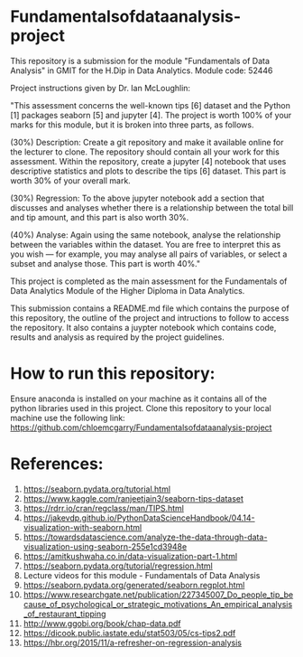 # Fundamentalsofdataanalysis-project

This repository is a submission for the module "Fundamentals of Data Analysis" in GMIT for the H.Dip in Data Analytics.
Module code: 52446



Project instructions given by Dr. Ian McLoughlin:

"This assessment concerns the well-known tips [6] dataset and the Python [1] packages seaborn [5] and jupyter [4]. The project is worth 100% of your marks for this module, but it is broken into three parts, as follows. 


(30%) Description: Create a git repository and make it available online for the lecturer to clone. The repository should contain all your work for this assessment. Within the repository, create a jupyter [4] notebook that uses descriptive statistics and plots to describe the tips [6] dataset. This part is worth 30% of your overall mark. 


(30%) Regression: To the above jupyter notebook add a section that discusses and analyses whether there is a relationship between the total bill and tip amount, and this part is also worth 30%.


(40%) Analyse: Again using the same notebook, analyse the relationship between the variables within the dataset. You are free to interpret this as you wish — for example, you may analyse all pairs of variables, or select a subset and analyse those. This part is worth 40%."



This project is completed as the main assessment for the Fundamentals of Data Analytics Module of the Higher Diploma in Data Analytics.


This submission contains a README.md file which contains the purpose of this repository, the outline of the project and intructions to follow to access the repository. It also contains a juypter notebook which contains code, results and analysis as required by the project guidelines.


# How to run this repository:
Ensure anaconda is installed on your machine as it contains all of the python libraries used in this project.
Clone this repository to your local machine use the following link: https://github.com/chloemcgarry/Fundamentalsofdataanalysis-project

# References:

1. https://seaborn.pydata.org/tutorial.html
2. https://www.kaggle.com/ranjeetjain3/seaborn-tips-dataset
3. https://rdrr.io/cran/regclass/man/TIPS.html
4. https://jakevdp.github.io/PythonDataScienceHandbook/04.14-visualization-with-seaborn.html
5. https://towardsdatascience.com/analyze-the-data-through-data-visualization-using-seaborn-255e1cd3948e
6. https://amitkushwaha.co.in/data-visualization-part-1.html
7. https://seaborn.pydata.org/tutorial/regression.html
8. Lecture videos for this module - Fundamentals of Data Analysis
9. https://seaborn.pydata.org/generated/seaborn.regplot.html
10. https://www.researchgate.net/publication/227345007_Do_people_tip_because_of_psychological_or_strategic_motivations_An_empirical_analysis_of_restaurant_tipping
11. http://www.ggobi.org/book/chap-data.pdf
12. https://dicook.public.iastate.edu/stat503/05/cs-tips2.pdf
13. https://hbr.org/2015/11/a-refresher-on-regression-analysis



